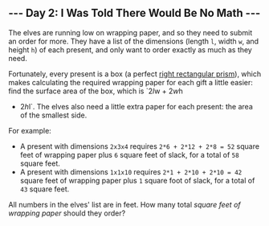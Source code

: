 ## \--- Day 2: I Was Told There Would Be No Math ---

The elves are running low on wrapping paper, and so they need to submit
an order for more. They have a list of the dimensions (length `l`, width
`w`, and height `h`) of each present, and only want to order exactly as
much as they need.

Fortunately, every present is a box (a perfect [right rectangular
prism](https://en.wikipedia.org/wiki/Cuboid#Rectangular_cuboid)), which
makes calculating the required wrapping paper for each gift a little
easier: find the surface area of the box, which is `2*l*w + 2*w*h
+ 2*h*l`. The elves also need a little extra paper for each present: the
area of the smallest side.

For example:

  - A present with dimensions `2x3x4` requires `2*6 + 2*12 + 2*8 = 52`
    square feet of wrapping paper plus `6` square feet of slack, for a
    total of `58` square feet.
  - A present with dimensions `1x1x10` requires `2*1 + 2*10 + 2*10 = 42`
    square feet of wrapping paper plus `1` square foot of slack, for a
    total of `43` square feet.

All numbers in the elves' list are in feet. How many total *square feet
of wrapping paper* should they order?
